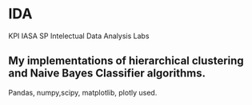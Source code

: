 # IDA
KPI IASA SP Intelectual Data Analysis Labs

## My implementations of hierarchical clustering and Naive Bayes Classifier algorithms.
Pandas, numpy,scipy, matplotlib, plotly used.
